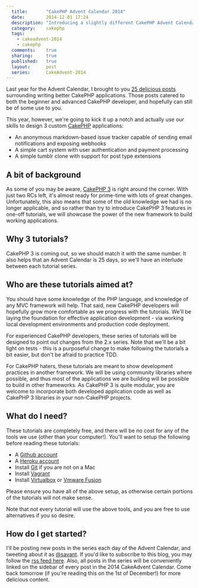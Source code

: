 ```yaml
---
  title:       "CakePHP Advent Calendar 2014"
  date:        2014-12-01 17:24
  description: "Introducing a slightly different CakePHP Advent Calendar."
  category:    cakephp
  tags:
    - cakeadvent-2014
    - cakephp
  comments:    true
  sharing:     true
  published:   true
  layout:      post
  series:      CakeAdvent-2014
---
```


Last year for the Advent Calendar, I brought to you [25 delicious posts](/2013/12/01/testing-your-cakephp-plugins-with-travis/) surrounding writing better CakePHP applications. Those posts catered to both the beginner and advanced CakePHP developer, and hopefully can still be of some use to you.

This year, however, we're going to kick it up a notch and actually use our skills to design 3 custom [CakePHP](http://cakephp.org/) applications:

- An anonymous markdown-based issue tracker capable of sending email notifications and exposing webhooks
- A simple cart system with user authentication and payment processing
- A simple tumblr clone with support for post type extensions

## A bit of background

As some of you may be aware, [CakePHP 3](http://bakery.cakephp.org/articles/markstory/2014/11/17/cakephp_3_0_0-beta3_released) is right around the corner. With just two RCs left, it's almost ready for prime-time with lots of great changes. Unfortunately, this also means that some of the old knowledge we had is no longer applicable, and so rather than try to introduce CakePHP 3 features in one-off tutorials, we will showcase the power of the new framework to build working applications.

## Why 3 tutorials?

CakePHP 3 is coming out, so we should match it with the same number. It also helps that an Advent Calendar is 25 days, so we'll have an interlude between each tutorial series.

## Who are these tutorials aimed at?

You should have some knowledge of the PHP language, and knowledge of any MVC framework will help. That said, new CakePHP developers will hopefully grow more comfortable as we progress with the tutorials.  We'll be laying the foundation for effective application development - via working local development environments and production code deployment.

For experienced CakePHP developers, these series of tutorials will be designed to point out changes from the 2.x series. Note that we'll be a bit light on tests - this is a purposeful change to make following the tutorials a bit easier, but don't be afraid to practice TDD.

For CakePHP haters, these tutorials are meant to show development practices in another framework. We will be using community libraries where possible, and thus most of the applications we are building will be possible to build in other frameworks. As CakePHP 3 is quite modular, you are welcome to incorporate both developed application code as well as CakePHP 3 libraries in your non-CakePHP projects.

## What do I need?

These tutorials are completely free, and there will be no cost for any of the tools we use (other than your computer!). You'll want to setup the following before reading these tutorials:

- A [Github account](https://github.com/)
- A [Heroku account](https://www.heroku.com/)
- Install [Git](http://git-scm.com/) if you are not on a Mac
- Install [Vagrant](https://www.vagrantup.com/)
- Install [Virtualbox](https://www.virtualbox.org/) or [Vmware Fusion](http://www.vmware.com/products/fusion)

Please ensure you have all of the above setup, as otherwise certain portions of the tutorials will not make sense.

Note that not every tutorial will use the above tools, and you are free to use alternatives if you so desire.

## How do I get started?

I'll be posting new posts in the series each day of the Advent Calendar, and tweeting about it as [@savant](https://twitter.com/savant). If you'd like to subscribe to this blog, you may follow the [rss feed here](http://josediazgonzalez.com/atom.xml). Also, all posts in the series will be conveniently linked on the sidebar of every post in the 2014 CakeAdvent Calendar. Come back tomorrow (if you're reading this on the 1st of December!) for more delicious content.
